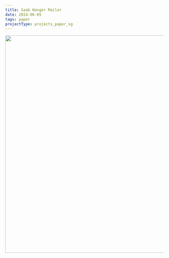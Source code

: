 ```yaml
---
title: Saab Hanger Mailer
date: 2014-06-05
tags: paper
projectType: projects_paper_sg
---
```


<img class="alignnone" alt="" src="http://www.structuralgraphics.com/_uls/resources/4506-360_Digitas_Saab__0__136_resized.jpg" width="920" height="690" />

<p><a href="http://www.structuralgraphics.com/work/by-form/direct-mail/saab-hanger" title="Structural Graphics link"></a></p>
